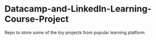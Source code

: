 # Datacamp-and-LinkedIn-Learning-Course-Project
Repo to store some of the toy projects from popular learning platform
